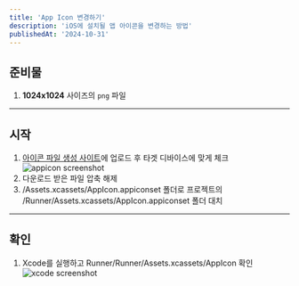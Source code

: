 ```yaml
---
title: 'App Icon 변경하기'
description: 'iOS에 설치될 앱 아이콘을 변경하는 방법'
publishedAt: '2024-10-31'
---
```


## 준비물
1. **1024x1024** 사이즈의 `png` 파일
---

## 시작
1. [아이콘 파일 생성 사이트](https://www.appicon.co/)에 업로드 후 타겟 디바이스에 맞게 체크
![appicon screenshot](https://res.cloudinary.com/dlctyrcqk/image/upload/v1730779757/Screenshot_2024-11-05_at_1.09.09_PM_yxzrpj.png)
2. 다운로드 받은 파일 압축 해제
3. /Assets.xcassets/AppIcon.appiconset 폴더로 프로젝트의 /Runner/Assets.xcassets/AppIcon.appiconset 폴더 대치
---

## 확인
1. Xcode를 실행하고 Runner/Runner/Assets.xcassets/AppIcon 확인
![xcode screenshot](https://res.cloudinary.com/dlctyrcqk/image/upload/v1730779950/Pasted_image_20231206195051_geoxk2.png)